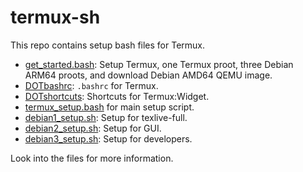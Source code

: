 # termux-sh

This repo contains setup bash files for Termux.

- [get_started.bash](get_started.bash): Setup Termux, one Termux proot, three Debian ARM64 proots, and download Debian AMD64 QEMU image.
- [DOTbashrc](DOTbashrc): `.bashrc` for Termux.
- [DOTshortcuts](DOTshortcuts): Shortcuts for Termux:Widget.
- [termux_setup.bash](termux_setup.bash) for main setup script.
- [debian1_setup.sh](debian1_setup.sh): Setup for texlive-full.
- [debian2_setup.sh](debian2_setup.sh): Setup for GUI.
- [debian3_setup.sh](debian3_setup.sh): Setup for developers.

Look into the files for more information.
